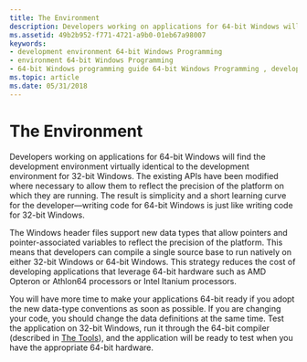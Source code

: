 ```yaml
---
title: The Environment
description: Developers working on applications for 64-bit Windows will find the development environment virtually identical to the development environment for 32-bit Windows.
ms.assetid: 49b2b952-f771-4721-a9b0-01eb67a98007
keywords:
- development environment 64-bit Windows Programming
- environment 64-bit Windows Programming
- 64-bit Windows programming guide 64-bit Windows Programming , development environment
ms.topic: article
ms.date: 05/31/2018
---
```


# The Environment

Developers working on applications for 64-bit Windows will find the development environment virtually identical to the development environment for 32-bit Windows. The existing APIs have been modified where necessary to allow them to reflect the precision of the platform on which they are running. The result is simplicity and a short learning curve for the developer—writing code for 64-bit Windows is just like writing code for 32-bit Windows.

The Windows header files support new data types that allow pointers and pointer-associated variables to reflect the precision of the platform. This means that developers can compile a single source base to run natively on either 32-bit Windows or 64-bit Windows. This strategy reduces the cost of developing applications that leverage 64-bit hardware such as AMD Opteron or Athlon64 processors or Intel Itanium processors.

You will have more time to make your applications 64-bit ready if you adopt the new data-type conventions as soon as possible. If you are changing your code, you should change the data definitions at the same time. Test the application on 32-bit Windows, run it through the 64-bit compiler (described in [The Tools](the-tools.md)), and the application will be ready to test when you have the appropriate 64-bit hardware.

 

 




